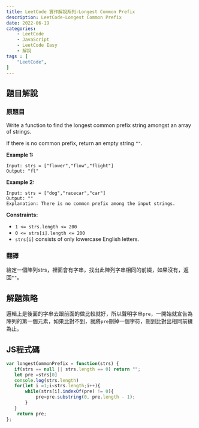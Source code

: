 ```yaml
---
title: LeetCode 實作解說系列-Longest Common Prefix
description: LeetCode-Longest Common Prefix
date: 2022-06-19
categories:
    - LeetCode
    - JavaScript
    - LeetCode Easy
    - 解說
tags : [
    "LeetCode",
]
---
```


## 題目解說

### 原題目

Write a function to find the longest common prefix string amongst an array of strings.

If there is no common prefix, return an empty string `""`.

 

**Example 1:**

```
Input: strs = ["flower","flow","flight"]
Output: "fl"
```

**Example 2:**

```
Input: strs = ["dog","racecar","car"]
Output: ""
Explanation: There is no common prefix among the input strings.
```

 

**Constraints:**

- `1 <= strs.length <= 200`
- `0 <= strs[i].length <= 200`
- `strs[i]` consists of only lowercase English letters.

### 翻譯

給定一個陣列strs，裡面會有字串，找出此陣列字串相同的前綴，如果沒有，返回`""`。

## 解題策略

邏輯上是後面的字串去跟前面的做比較就好，所以聲明字串`pre`，一開始就宣告為陣列的第一個元素，如果比對不到，就將`pre`刪掉一個字符，刪到比對出相同前綴為止。

## JS程式碼

```js
var longestCommonPrefix = function(strs) {
   if(strs == null || strs.length == 0) return "";
   let pre =strs[0]
   console.log(strs.length)
   for(let i =1;i<strs.length;i++){
       while(strs[i].indexOf(pre) != 0){
           pre=pre.substring(0, pre.length - 1);
       }
   }
    return pre;
};
```
